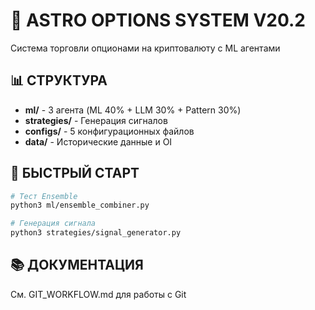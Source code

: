 # 🚀 ASTRO OPTIONS SYSTEM V20.2

Система торговли опционами на криптовалюту с ML агентами

## 📊 СТРУКТУРА

- **ml/** - 3 агента (ML 40% + LLM 30% + Pattern 30%)
- **strategies/** - Генерация сигналов
- **configs/** - 5 конфигурационных файлов
- **data/** - Исторические данные и OI

## 🎯 БЫСТРЫЙ СТАРТ
```bash
# Тест Ensemble
python3 ml/ensemble_combiner.py

# Генерация сигнала
python3 strategies/signal_generator.py
```

## 📚 ДОКУМЕНТАЦИЯ

См. GIT_WORKFLOW.md для работы с Git
